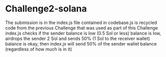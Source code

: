 # Challenge2-solana
The submission is in the index.js file
contained in codebase.js is recycled code from the previous Challenge that was used as part of this Challenge
index.js
checks if the sender balance is low (0.5 Sol or less)
balance is low, airdrops the sender 2 Sol and sends 50% (1 Sol to the receiver wallet)
balance is okay, then index.js will send 50% of the sender wallet balance (regardless of how much is in it)
